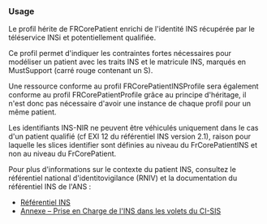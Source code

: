 ### Usage

Le profil hérite de FRCorePatient enrichi de l'identité INS récupérée par le téléservice INSi et potentiellement qualifiée.

Ce profil permet d'indiquer les contraintes fortes nécessaires pour modéliser un patient avec les traits INS et le matricule INS, marqués en MustSupport (carré rouge contenant un S).

Une ressource conforme au profil FRCorePatientINSProfile sera également conforme au profil FRCorePatientProfile grâce au principe d'héritage, il n'est donc pas nécessaire d'avoir une instance de chaque profil pour un même patient.

Les identifiants INS-NIR ne peuvent être véhiculés uniquement dans le cas d'un patient qualifié (cf EXI 12 du référentiel INS version 2.1), raison pour laquelle les slices identifier sont définies au niveau du FrCorePatientINS et non au niveau du FrCorePatient.

Pour plus d'informations sur le contexte du patient INS, consultez le référentiel national d'identitovigilance (RNIV) et la documentation du référentiel INS de l'ANS :

* [Référentiel INS](https://esante.gouv.fr/produits-services/referentiel-ins)
* [Annexe – Prise en Charge de l'INS dans les volets du CI-SIS](https://esante.gouv.fr/annexe-prise-en-charge-de-lins-dans-les-volets-du-ci-sis)